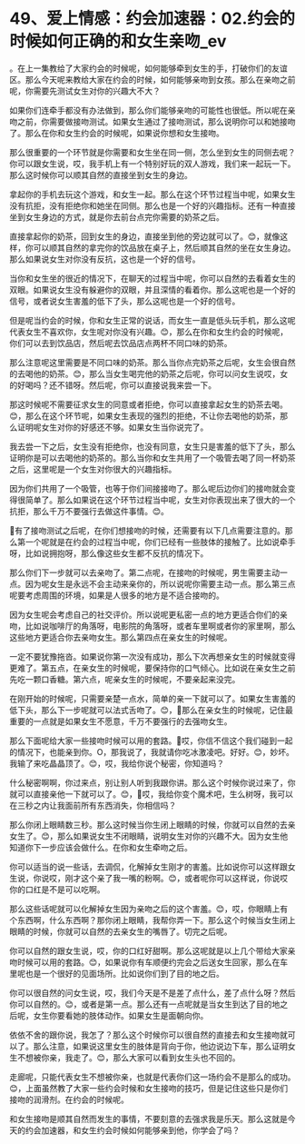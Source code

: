 # 49、爱上情感：约会加速器：02.约会的时候如何正确的和女生亲吻_ev

。在上一集教给了大家约会的时候呢，如何能够牵到女生的手，打破你们的友谊区。那么今天呢来教给大家在约会的时候，如何能够亲吻到女孩。那么在亲吻之前呢，你需要先测试女生对你的兴趣大不大？

如果你们连牵手都没有办法做到，那么你们能够亲吻的可能性也很低。所以呢在亲吻之前，你需要做接吻测试。如果女生通过了接吻测试，那么说明你可以和她接吻了。那么在你和女生约会的时候呢，如果说你想和女生接吻。

那么很重要的一个环节就是你需要和女生坐在同一侧，怎么坐到女生的同侧去呢？你可以跟女生说，哎，我手机上有一个特别好玩的双人游戏，我们来一起玩一下。那么这时候你可以顺其自然的直接坐到女生的身边。

拿起你的手机去玩这个游戏，和女生一起。那么在这个环节过程当中呢，如果女生没有抗拒，没有拒绝你和她坐在同侧。那么也是一个好的兴趣指标。还有一种直接坐到女生身边的方式，就是你去前台点完你需要的奶茶之后。

直接拿起你的奶茶，回到女生的身边，直接坐到他的旁边就可以了。😊，就像这样，你可以顺其自然的拿完你的饮品放在桌子上，然后顺其自然的坐在女生身边。那么如果说女生对你没有反抗，这也是一个好的信号。

当你和女生坐的很近的情况下，在聊天的过程当中呢，你可以自然的去看着女生的双眼。如果说女生没有躲避你的双眼，并且深情的看着你。那么这呢也是一个好的信号，或者说女生害羞的低下了头，那么这呢也是一个好的信号。

但是呢当约会的时候，你和女生正常的说话，而女生一直是低头玩手机，那么这呢代表女生不喜欢你，女生呢对你没有兴趣。😊，那么在你和女生约会的时候呢，你们可以去到饮品店，然后呢去饮品店点两杯不同口味的奶茶。

那么注意呢这里需要是不同口味的奶茶。那么当你点完奶茶之后呢，女生会很自然的去喝他的奶茶。😊，那么当女生喝完他的奶茶之后呢，你可以问女生说哎，女的好喝吗？还不错呀。然后呢，你可以直接说我来尝一下。

那这时候呢不需要征求女生的同意或者拒绝，你可以直接拿起女生的奶茶去喝。😊，那么在这个环节呢，如果女生表现的强烈的拒绝，不让你去喝他的奶茶，那么证明呢女生对你的好感还不够。如果女生当你说完了。

我去尝一下之后，女生没有拒绝你，也没有同意，女生只是害羞的低下了头，那么证明你是可以去喝他的奶茶的。那么当你和女生共用了一个吸管去喝了同一杯奶茶之后，这里呢是一个女生对你很大的兴趣指标。

因为你们共用了一个吸管，也等于你们间接接吻了。那么呢后边你们的接吻就会变得很简单了。那么如果说在这个环节过程当中呢，女生对你表现出来了很大的一个抗拒，那么千万不要强行去做这件事情。😊。

🎼有了接吻测试之后呢，在你们想接吻的时候，还需要有以下几点需要注意的。那么第一个呢就是在约会的过程当中呢，你们已经有一些肢体的接触了。比如说牵手呀，比如说拥抱呀，那么像这些女生都不反抗的情况下。

那么你们下一步就可以去亲吻了。第二点呢，在接吻的时候呢，男生需要主动一点。因为呢女生是永远不会主动来亲你的，所以说呢你需要主动一点。那么第三点呢要考虑周围的环境，如果是人很多的地方是不适合接吻的。

因为女生呢会考虑自己的社交评价。所以说呢更私密一点的地方更适合你们的亲吻，比如说咖啡厅的角落呀，电影院的角落呀，或者车里啊或者你的家里啊，那么这些地方更适合你去亲吻女生。那么第四点在亲女生的时候呢。

一定不要犹豫拖沓。如果说你第一次没有成功，那么下次再想亲女生的时候就变得更难了。第五点，在亲女生的时候呢，要保持你的口气倾心。比如说在亲女生之前先吃一颗口香糖。第六点，呢亲女生的时候呢，不要亲起来没完。

在刚开始的时候呢，只需要亲楚一点水，简单的亲一下就可以了。如果女生害羞的低下头，那么下一步呢就可以法式舌吻了。😊，🎼那么在亲女生的时候呢，记住最重要的一点就是如果女生不愿意，千万不要强行的去强吻女生。

那么下面呢给大家一些接吻时候可以用的套路。🎼哎，你信不信这个我们碰到一起的情况下，也能亲到你。O，那我说了，我就请你吃冰激凌吧。好好。😊，妙坏。我输了来吃晶晶顶了。😊，哎，我给你说个秘密，你知道吗？

什么秘密啊啊，你过来点，别让别人听到我跟你讲。那么这个时候你说过来了，你就可以直接亲他一下就可以了。😊，🎼哎，我给你变个魔术吧，生么树呀，我可以在三秒之内让我面前所有东西消失，你相信吗？

那么你闭上眼睛数三秒。那么这时候当你生闭上眼睛的时候，你就可以自然的去亲女生了。😊，那么如果说女生不闭眼睛，说明女生对你的兴趣不大。因为女生他知道你下一步应该会做什么。在你和女生牵吻之后。

你可以适当的说一些话，去调侃，化解掉女生刚才的害羞。比如说你可以这样跟女生说，你说哎，刚才这个亲了我一嘴的粉啊。😊，或者呢你可以这样说，你说哎你的口红是不是可以吃啊。

那么这些话呢就可以化解掉女生因为亲吻之后的这个害羞。😊，哎，你眼睛上有个东西啊，什么东西啊？那你闭上眼睛，我帮你弄一下。那么这个时候当女生闭上眼睛的时候，你就可以自然的去亲女生的嘴唇了。切完之后呢。

你可以自然的跟女生说，哎，你的口红好甜啊。那么这呢就是以上几个带给大家亲吻时候可以用的套路。😊，如果说你有车顺便约完会之后送女生回家，那么在车里呢也是一个很好的见面场所。比如说你们到了目的地之后。

你可以很自然的问女生说，哎，我们今天是不是差了点什么，差了点什么呀？然后你可以自然的。😊，或者是第一点。那么还有一点呢就是当女生到达了目的地之后呢，女生你要看她的肢体动作。如果女生是面朝向你。

依依不舍的跟你说，我怎了？那么这个时候你可以很自然的直接去和女生接吻就可以了。那么注意，如果说这里女生的肢体是背向于你，他边说边下车，那么证明女生不想被你亲，我走了。😊，那么大家可以看到女生头也不回的。

走廊呢，只能代表女生不想被你亲，也就是代表你们这一场约会不是那么的成功。😊，上面虽然教了大家一些约会时候和女生接吻的技巧，但是记住这些只是你们接吻的润滑剂。在约会的时候呢。

和女生接吻是顺其自然而发生的事情，不要刻意的去强求我是乐天。那么这就是今天的约会加速器，和女生约会时候如何能够亲到他，你学会了吗？

